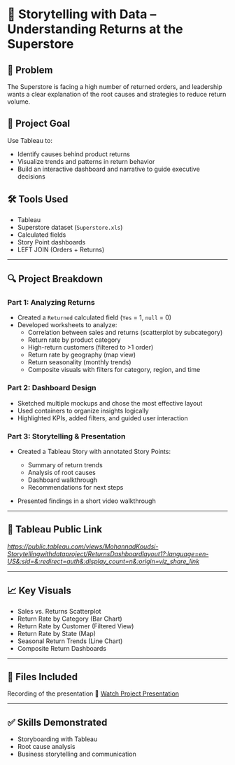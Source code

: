 # 📘 Storytelling with Data – Understanding Returns at the Superstore

## 🧠 Problem
The Superstore is facing a high number of returned orders, and leadership wants a clear explanation of the root causes and strategies to reduce return volume.

## 🎯 Project Goal
Use Tableau to:
- Identify causes behind product returns
- Visualize trends and patterns in return behavior
- Build an interactive dashboard and narrative to guide executive decisions

## 🛠 Tools Used
- Tableau
- Superstore dataset (`Superstore.xls`)
- Calculated fields
- Story Point dashboards
- LEFT JOIN (Orders + Returns)

---

## 🔍 Project Breakdown

### Part 1: Analyzing Returns
- Created a `Returned` calculated field (`Yes` = 1, `null` = 0)
- Developed worksheets to analyze:
  - Correlation between sales and returns (scatterplot by subcategory)
  - Return rate by product category
  - High-return customers (filtered to >1 order)
  - Return rate by geography (map view)
  - Return seasonality (monthly trends)
  - Composite visuals with filters for category, region, and time

### Part 2: Dashboard Design
- Sketched multiple mockups and chose the most effective layout
- Used containers to organize insights logically
- Highlighted KPIs, added filters, and guided user interaction

### Part 3: Storytelling & Presentation
- Created a Tableau Story with annotated Story Points:
  - Summary of return trends
  - Analysis of root causes
  - Dashboard walkthrough
  - Recommendations for next steps

- Presented findings in a short video walkthrough

---

## 🔗 Tableau Public Link
*https://public.tableau.com/views/MohannadKoudsi-Storytellingwithdataproject/ReturnsDashboardlayout1?:language=en-US&:sid=&:redirect=auth&:display_count=n&:origin=viz_share_link*

---

## 📈 Key Visuals
- Sales vs. Returns Scatterplot
- Return Rate by Category (Bar Chart)
- Return Rate by Customer (Filtered View)
- Return Rate by State (Map)
- Seasonal Return Trends (Line Chart)
- Composite Return Dashboards

---

## 💾 Files Included
Recording of the presentation
🎥 [Watch Project Presentation](./Project%20presentation%201.mp4)

---

## ✅ Skills Demonstrated
- Storyboarding with Tableau
- Root cause analysis
- Business storytelling and communication

